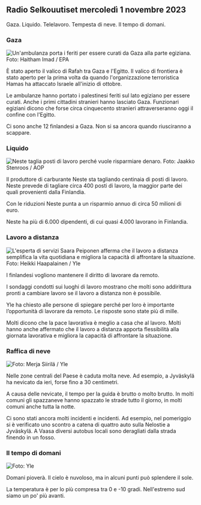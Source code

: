 ## Radio Selkouutiset mercoledì 1 novembre 2023

Gaza. Liquido. Telelavoro. Tempesta di neve. Il tempo di domani.

### Gaza

![Un'ambulanza porta i feriti per essere curati da Gaza alla parte egiziana. Foto: Haitham Imad / EPA](https://images.cdn.yle.fi/image/upload/c_crop,h_2821,w_5016,x_0,y_744/ar_1.7777777777777777,c_fill,g_faces,h_675,w_1200/dpr_1.0/q_auto:eco/f_auto/fl_lossy/v1698852282/39-1194530654258b7aaf7a)

È stato aperto il valico di Rafah tra Gaza e l'Egitto. Il valico di frontiera è stato aperto per la prima volta da quando l'organizzazione terroristica Hamas ha attaccato Israele all'inizio di ottobre.

Le ambulanze hanno portato i palestinesi feriti sul lato egiziano per essere curati. Anche i primi cittadini stranieri hanno lasciato Gaza. Funzionari egiziani dicono che forse circa cinquecento stranieri attraverseranno oggi il confine con l'Egitto.

Ci sono anche 12 finlandesi a Gaza. Non si sa ancora quando riusciranno a scappare.

### Liquido

![Neste taglia posti di lavoro perché vuole risparmiare denaro. Foto: Jaakko Stenroos / AOP](https://images.cdn.yle.fi/image/upload/c_crop,h_2611,w_4643,x_0,y_483/ar_1.7777777777777777,c_fill,g_faces,h_675,w_1200/dpr_1.0/q_auto:eco/f_auto/fl_lossy/v1698838481/39-1191437653a0928a0b5b)

Il produttore di carburante Neste sta tagliando centinaia di posti di lavoro. Neste prevede di tagliare circa 400 posti di lavoro, la maggior parte dei quali provenienti dalla Finlandia.

Con le riduzioni Neste punta a un risparmio annuo di circa 50 milioni di euro.

Neste ha più di 6.000 dipendenti, di cui quasi 4.000 lavorano in Finlandia.

### Lavoro a distanza

![L'esperta di servizi Saara Peiponen afferma che il lavoro a distanza semplifica la vita quotidiana e migliora la capacità di affrontare la situazione. Foto: Heikki Haapalainen / Yle](https://images.cdn.yle.fi/image/upload/c_crop,h_2988,w_5312,x_16,y_569/ar_1.7777777777777777,c_fill,g_faces,h_675,w_1200/dpr_1.0/q_auto:eco/f_auto/fl_lossy/v1698754242/39-11936826540ed9ea44a0)

I finlandesi vogliono mantenere il diritto di lavorare da remoto.

I sondaggi condotti sui luoghi di lavoro mostrano che molti sono addirittura pronti a cambiare lavoro se il lavoro a distanza non è possibile.

Yle ha chiesto alle persone di spiegare perché per loro è importante l’opportunità di lavorare da remoto. Le risposte sono state più di mille.

Molti dicono che la pace lavorativa è meglio a casa che al lavoro. Molti hanno anche affermato che il lavoro a distanza apporta flessibilità alla giornata lavorativa e migliora la capacità di affrontare la situazione.

### Raffica di neve

![ Foto: Merja Siirilä / Yle](https://images.cdn.yle.fi/image/upload/c_crop,h_2265,w_4028,x_0,y_378/ar_1.7777777777777777,c_fill,g_faces,h_675,w_1200/dpr_1.0/q_auto:eco/f_auto/fl_lossy/v1698853993/39-119441665423d86dff6c)

Nelle zone centrali del Paese è caduta molta neve. Ad esempio, a Jyväskylä ha nevicato da ieri, forse fino a 30 centimetri.

A causa delle nevicate, il tempo per la guida è brutto o molto brutto. In molti comuni gli spazzaneve hanno spazzato le strade tutto il giorno, in molti comuni anche tutta la notte.

Ci sono stati ancora molti incidenti e incidenti. Ad esempio, nel pomeriggio si è verificato uno scontro a catena di quattro auto sulla Nelostie a Jyväskylä. A Vaasa diversi autobus locali sono deragliati dalla strada finendo in un fosso.

### Il tempo di domani

![ Foto: Yle](https://images.cdn.yle.fi/image/upload/c_crop,h_1080,w_1919,x_0,y_0/ar_1.7777777777777777,c_fill,g_faces,h_675,w_1200/dpr_1.0/q_auto:eco/f_auto/fl_lossy/v1698848166/39-119453865425d62868a1)

Domani pioverà. Il cielo è nuvoloso, ma in alcuni punti può splendere il sole.

La temperatura è per lo più compresa tra 0 e -10 gradi. Nell'estremo sud siamo un po' più avanti.